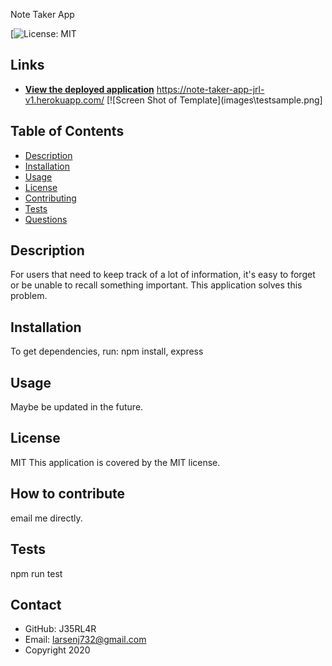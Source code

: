 
Note Taker App

[![License: MIT](https://img.shields.io/badge/License-MIT-yellow.svg)
## Links
* **[View the deployed application](https://note-taker-app-jrl-v1.herokuapp.com/)**
https://note-taker-app-jrl-v1.herokuapp.com/
[![Screen Shot of Template](images\testsample.png]
## Table of Contents
- [Description](#description)
- [Installation](#installation)
- [Usage](#usage)
- [License](#license)
- [Contributing](#contributing)
- [Tests](#tests)
- [Questions](#questions)
## Description
For users that need to keep track of a lot of information, it's easy to forget or be unable to recall something important. This application solves this problem.
## Installation
To get dependencies, run:
npm install, express
## Usage
Maybe be updated in the future.
## License
MIT
This application is covered by the MIT license. 
## How to contribute
email me directly.
## Tests
npm run test
## Contact
* GitHub: J35RL4R
* Email: larsenj732@gmail.com
* Copyright 2020
